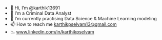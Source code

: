 - 👋 Hi, I’m @karthik13691
- 👀 I’m a Criminal Data Analyst
- 🌱 I’m currently practising Data Science & Machine Learning modeling
- 📫 How to reach me karthikpselvam13@gmail.com
- 📉 www.linkedin.com/in/karthikpselvam

<!---
karthik13691/karthik13691 is a ✨ Criminal Data Analyst ✨ repository because its `README.md` (this file) appears on your GitHub profile.
You can click the Preview link to take a look at your changes.
--->
